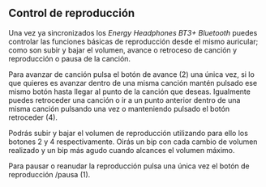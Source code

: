 ## Control de reproducción

Una vez ya sincronizados los *Energy Headphones BT3+ Bluetooth* puedes controlar las funciones básicas de reproducción desde el mismo auricular; como son subir y bajar el volumen, avance o retroceso de canción y reproducción o pausa de la canción.

Para avanzar de canción pulsa el botón de avance (2) una única vez, si lo que quieres es avanzar dentro de una misma canción mantén pulsado ese mismo botón hasta llegar al punto de la canción que deseas. Igualmente puedes retroceder una canción o ir a un punto anterior dentro de una misma canción pulsando una vez o manteniendo pulsado el botón retroceder (4).

Podrás subir y bajar el volumen de reproducción utilizando para ello los botones 2 y 4 respectivamente. Oirás un bip con cada cambio de volumen realizado y un bip más agudo cuando alcances el volumen máximo.

Para pausar o reanudar la reproducción pulsa una única vez el botón de reproducción /pausa (1).
